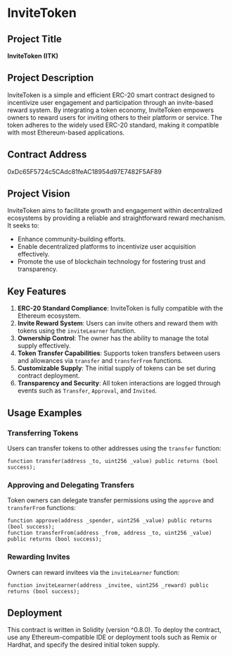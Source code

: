 # InviteToken

## Project Title
**InviteToken (ITK)**

## Project Description
InviteToken is a simple and efficient ERC-20 smart contract designed to incentivize user engagement and participation through an invite-based reward system. By integrating a token economy, InviteToken empowers owners to reward users for inviting others to their platform or service. The token adheres to the widely used ERC-20 standard, making it compatible with most Ethereum-based applications.

## Contract Address
0xDc65F5724c5CAdc81feAC18954d97E7482F5AF89

## Project Vision
InviteToken aims to facilitate growth and engagement within decentralized ecosystems by providing a reliable and straightforward reward mechanism. It seeks to:

- Enhance community-building efforts.
- Enable decentralized platforms to incentivize user acquisition effectively.
- Promote the use of blockchain technology for fostering trust and transparency.

## Key Features
1. **ERC-20 Standard Compliance**: InviteToken is fully compatible with the Ethereum ecosystem.
2. **Invite Reward System**: Users can invite others and reward them with tokens using the `inviteLearner` function.
3. **Ownership Control**: The owner has the ability to manage the total supply effectively.
4. **Token Transfer Capabilities**: Supports token transfers between users and allowances via `transfer` and `transferFrom` functions.
5. **Customizable Supply**: The initial supply of tokens can be set during contract deployment.
6. **Transparency and Security**: All token interactions are logged through events such as `Transfer`, `Approval`, and `Invited`.

## Usage Examples
### Transferring Tokens
Users can transfer tokens to other addresses using the `transfer` function:
```solidity
function transfer(address _to, uint256 _value) public returns (bool success);
```

### Approving and Delegating Transfers
Token owners can delegate transfer permissions using the `approve` and `transferFrom` functions:
```solidity
function approve(address _spender, uint256 _value) public returns (bool success);
function transferFrom(address _from, address _to, uint256 _value) public returns (bool success);
```

### Rewarding Invites
Owners can reward invitees via the `inviteLearner` function:
```solidity
function inviteLearner(address _invitee, uint256 _reward) public returns (bool success);
```

## Deployment
This contract is written in Solidity (version ^0.8.0). To deploy the contract, use any Ethereum-compatible IDE or deployment tools such as Remix or Hardhat, and specify the desired initial token supply.



